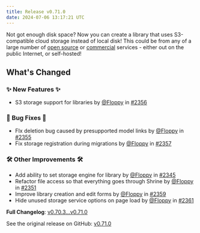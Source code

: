 ```yaml
---
title: Release v0.71.0
date: 2024-07-06 13:17:21 UTC
---
```

Not got enough disk space? Now you can create a library that uses S3-compatible cloud storage instead of local disk! This could be from any of a large number of [open source](https://github.com/okhosting/awesome-storage?tab=readme-ov-file#s3-compatible-file-servers) or [commercial](https://www.storageprovider.info/blog/all-s3-storage-providers/) services - either out on the public Internet, or self-hosted!

## What's Changed
### ✨ New Features ✨
* S3 storage support for libraries by [@Floppy](https://github.com/Floppy) in [#2356](https://github.com/manyfold3d/manyfold/pull/2356)
### 🐛 Bug Fixes 🐛
* FIx deletion bug caused by presupported model links by [@Floppy](https://github.com/Floppy) in [#2355](https://github.com/manyfold3d/manyfold/pull/2355)
* Fix storage registration during migrations by [@Floppy](https://github.com/Floppy) in [#2357](https://github.com/manyfold3d/manyfold/pull/2357)
### 🛠️ Other Improvements 🛠️
* Add ability to set storage engine for library by [@Floppy](https://github.com/Floppy) in [#2345](https://github.com/manyfold3d/manyfold/pull/2345)
* Refactor file access so that everything goes through Shrine by [@Floppy](https://github.com/Floppy) in [#2351](https://github.com/manyfold3d/manyfold/pull/2351)
* Improve library creation and edit forms by [@Floppy](https://github.com/Floppy) in [#2359](https://github.com/manyfold3d/manyfold/pull/2359)
* Hide unused storage service options on page load by [@Floppy](https://github.com/Floppy) in [#2361](https://github.com/manyfold3d/manyfold/pull/2361)


**Full Changelog**: [v0.70.3...v0.71.0](https://github.com/manyfold3d/manyfold/compare/v0.70.3...v0.71.0)

See the original release on GitHub: [v0.71.0](https://github.com/manyfold3d/manyfold/releases/tag/v0.71.0)
